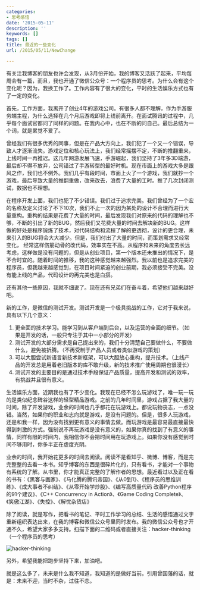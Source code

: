 ```yaml
---
categories:
- 思考感悟
date: '2015-05-11'
description: ''
keywords: []
tags: []
title: 最近的一些变化
url: /2015/05/11/NewChange

---
```



有关注我博客的朋友也许会发现，从3月份开始，我的博客又活跃了起来，平均每周会有一篇，而且，我也开通了微信公众号：一个程序员的思考。为什么会有这个变化呢？因为，我换工作了。工作内容有了很大的变化，平时的生活娱乐方式也有了一定的变化。

<!--more-->

首先，工作方面，我离开了创业4年的游戏公司。有很多人都不理解，作为手游服务端主程，为什么选择在几个月后游戏即将上线前离开。在面试腾讯的过程中，几乎每个面试官都问了同样的问题。在我内心中，也在不断的问自己。最后总结为一个词，就是累觉不爱了。

曾经我们有很多优秀的同事，但是在产品大方向上，我们犯了一个又一个错误，导致人才逐渐流失。游戏定位和核心玩法上，我们经常摇摆不定，不断的推翻重来，上线时间一再推迟。这几年网游发展飞速，手游崛起，我们坚持了3年多3D端游，最后却不得不放弃，公司错过了手游转型的最好时机。现在市面上的游戏大多是跟风之作，我们也不例外。我们几乎有段时间，市面上火了一个游戏，我们就抄一个游戏，最后导致大量的推翻重做，改来改去，浪费了大量的工时。推了几次封闭测试，数据也不理想。

在程序开发上面，我们也犯了不少错误。我们过于追求完美。我们曾经为了一个宏的名称及定义讨论了不下10次，我们不止一次的因为某处的设计不合理而进行大量重构。重构的结果是花费了大量的时间，最后发现我们对原来的代码的理解也不够，不断的引出了新的BUG，然后我们又花费大量的时间去解决新的BUG。这样做的好处是程序锻炼了技术，对代码结构和流程了解的更透彻，设计的更合理，未来引入的BUG将会大大减少。但是，我们付出了大量的时间，而策划需求又经常变化， 经常这样伤筋动骨的改代码，效率实在不高。从程序和未来的角度去长远考虑，这样做是没有问题的，但是从创业项目，第一个版本还未推出的情况下，是不合时宜的。随着时间的推移，我的这种感觉越来越强烈。我以前也是追求完美的程序员，但我越来越感觉到，在项目时间紧迫的创业前期，我必须接受不完美。没有能上线的产品，代码设计的再完美也是白搭。

还有其他一些原因，我就不细说了。现在还有兄弟们在奋斗着，希望他们越来越好吧。

新的工作，是微信的测试开发。测试开发是一个极具挑战的工作，它对于我来说，具有以下几个意义：

1. 更全面的技术学习。能学习到从客户端到后台，以及运营的全面的细节。（如果是开发的话，一般只专注于其中一小部分的开发）
1. 测试开发的大部分需求是自己提出来的，我们十分清楚自己要做什么，不要做什么，避免被折腾。（不再受制于产品人员或者类似游戏的策划）
1. 可以大胆尝试新语言新技术新框架，可以大胆放心重构，提升技术。（上线产品的开发总是用着老旧版本的库不敢升级，新的技术推广使用周期也很漫长）
1. 测试开发的主要目的是通过技术手段保证产品质量，提高开发和测试的效率，有挑战并且很有意义。

生活娱乐方面，近期我也有了不少变化。我现在已经不怎么玩游戏了，唯一玩一玩的是类似纪念碑谷这样的轻型精品游戏。之前的几年时间里，游戏占据了我大量的时间，除了开发游戏，业余的时间也几乎都花在玩游戏上。都说玩物丧志，一点没错。当然，如果你的职业和志向就是游戏，是没有问题的。但是，很多人玩游戏，还是和我一样，因为没有找到更有意义的事情去做。而玩游戏是最容易最直接最快得到刺激的方式。强制说不再玩游戏是没有意义的，如果你真的找到了有意义的事情，同样有限的时间内，我相信你不会把时间用在玩游戏上。如果你没有感觉到时间不够用时，你多半正在虚度光阴。

业余的时间，我开始花更多的时间去阅读。阅读不是看知乎、微博、博客，而是完完整整的去看一本书。知乎博客的东西是很碎片化的，只有看书，才能对一个事物有系统的了解。从书里，你才能真正完整的了解作者的思想。最近看过以及正在看的书有：《黑客与画家》、《马化腾的腾讯帝国》、《从0到1》、《程序员的思维训练》、《成大事者不纠结》、《从零开始学炒股》、《编写高质量代码 改善Python程序的91个建议》、《C++ Concurrency in Action》、《Game Coding Complete》、《笑傲江湖》、《失控》、《解忧杂货店》

除了阅读，就是写作，把看书的笔记、平时工作学习的总结、生活的感悟通过文字重新组织表达出来，在我的博客和微信公众号里同时发布。我的微信公众号也才开通不久，希望大家多多支持。扫描下面的二维码或者直接关注：hacker-thinking （一个程序员的思考）

![hacker-thinking](https://mmbiz.qlogo.cn/mmbiz/otHvoL6neeItlTepjqhK1AVR73sOJicqyq5xAdRWJT3IQnSpVagmm0VvwRsatnGJibrgp35lnLnnufxic0d1XZ9Fg/0)

另外，希望我能把跑步坚持下来，加油吧。

就是这么多了，未来是什么我不知道，我知道的是做好当前。引用曾国藩的话，就是：未来不迎，当时不杂，过往不恋。